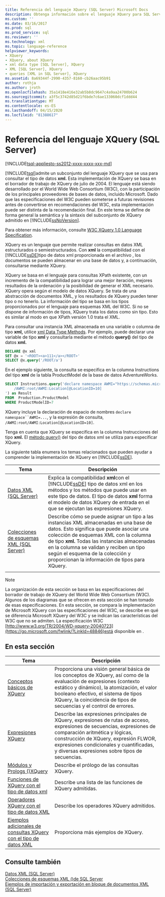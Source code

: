 ```yaml
---
title: Referencia del lenguaje XQuery (SQL Server) Microsoft Docs
description: Obtenga información sobre el lenguaje XQuery para SQL Server y vea una referencia de idioma completa.
ms.custom: ''
ms.date: 03/16/2017
ms.prod: sql
ms.prod_service: sql
ms.reviewer: ''
ms.technology: xml
ms.topic: language-reference
helpviewer_keywords:
- XQuery
- XQuery, about XQuery
- xml data type [SQL Server], XQuery
- XML [SQL Server], XQuery
- queries [XML in SQL Server], XQuery
ms.assetid: 8a69344f-2990-4357-8160-cb26aac95b91
author: rothja
ms.author: jroth
ms.openlocfilehash: 35a1418e416e32ab5b8dc9647c4a9aa24700b624
ms.sourcegitcommit: a3f5c3742d85d21f6bde7c6ae133060dcf1ddd44
ms.translationtype: MT
ms.contentlocale: es-ES
ms.lasthandoff: 04/15/2020
ms.locfileid: "81388617"
---
```

# <a name="xquery-language-reference-sql-server"></a>Referencia del lenguaje XQuery (SQL Server)
[!INCLUDE[tsql-appliesto-ss2012-xxxx-xxxx-xxx-md](../includes/tsql-appliesto-ss2012-xxxx-xxxx-xxx-md.md)]

  [!INCLUDE[tsql](../includes/tsql-md.md)]admite un subconjunto del lenguaje XQuery que se usa para consultar el tipo de datos **xml.** Esta implementación de XQuery se basa en el borrador de trabajo de XQuery de julio de 2004. El lenguaje está siendo desarrollado por el World Wide Web Consortium (W3C), con la participación de los principales proveedores de bases de datos, incluido Microsoft. Dado que las especificaciones del W3C pueden someterse a futuras revisiones antes de convertirse en recomendaciones del W3C, esta implementación puede ser distinta de la recomendación final. En este tema se define de forma general la semántica y la sintaxis del subconjunto de XQuery admitido en [!INCLUDE[ssNoVersion](../includes/ssnoversion-md.md)].  
  
 Para obtener más información, consulte [W3C XQuery 1.0 Language Specification](https://go.microsoft.com/fwlink/?LinkId=48846).  
  
 XQuery es un lenguaje que permite realizar consultas en datos XML estructurados o semiestructurados. Con **xml** la compatibilidad con el [!INCLUDE[ssDE](../includes/ssde-md.md)]tipo de datos xml proporcionada en el archivo , los documentos se pueden almacenar en una base de datos y, a continuación, consultarse mediante XQuery.  
  
 XQuery se basa en el lenguaje para consultas XPath existente, con un incremento de la compatibilidad para lograr una mejor iteración, mejores resultados de la ordenación y la posibilidad de generar el XML necesario. XQuery opera según el modelo de datos XQuery. Se trata de una abstracción de documentos XML, y los resultados de XQuery pueden tener tipo o no tenerlo. La información del tipo se basa en los tipos proporcionados por el lenguaje para esquemas XML del W3C. Si no se dispone de información de tipos, XQuery trata los datos como sin tipo. Esto es similar al modo en que XPath versión 1.0 trata el XML.  
  
 Para consultar una instancia XML almacenada en una variable o columna de tipo **xml,** utilice [xml Data Type Methods](../t-sql/xml/xml-data-type-methods.md). Por ejemplo, puede declarar una variable de tipo **xml** y consultarla mediante el método **query()** del tipo de datos **xml.**  
  
```sql
DECLARE @x xml  
SET @x = '<ROOT><a>111</a></ROOT>'  
SELECT @x.query('/ROOT/a')  
```  
  
 En el ejemplo siguiente, la consulta se especifica en la columna Instructions del tipo **xml** de la tabla ProductModel de la base de datos AdventureWorks.  
  
```sql
SELECT Instructions.query('declare namespace AWMI="https://schemas.microsoft.com/sqlserver/2004/07/adventure-works/ProductModelManuInstructions";           
    /AWMI:root/AWMI:Location[@LocationID=10]  
') as Result   
FROM  Production.ProductModel  
WHERE ProductModelID=7  
```  
  
 XQuery incluye la declaración de espacio de nombres `declare namespace``AWMI=...`, y la expresión de consulta, `/AWMI:root/AWMI:Location[@LocationID=10]`.  
  
 Tenga en cuenta que XQuery se especifica en la columna Instrucciones del tipo **xml.** El [método query()](../t-sql/xml/query-method-xml-data-type.md) del tipo de datos xml se utiliza para especificar XQuery.  
  
 La siguiente tabla enumera los temas relacionados que pueden ayudar a comprender la implementación de XQuery en [!INCLUDE[ssDE](../includes/ssde-md.md)].  
  
|Tema|Descripción|  
|-----------|-----------------|  
|[Datos XML &#40;SQL Server&#41;](../relational-databases/xml/xml-data-sql-server.md)|Explica la compatibilidad **xml**con el [!INCLUDE[ssDE](../includes/ssde-md.md)] tipo de datos xml en los métodos y los métodos que puede usar en este tipo de datos. El tipo de datos **xml** forma el modelo de datos XQuery de entrada en el que se ejecutan las expresiones XQuery.|  
|[Colecciones de esquemas XML &#40;SQL Server&#41;](../relational-databases/xml/xml-schema-collections-sql-server.md)|Describe cómo se puede asignar un tipo a las instancias XML almacenadas en una base de datos. Esto significa que puede asociar una colección de esquemas XML con la columna de tipo **xml.** Todas las instancias almacenadas en la columna se validan y reciben un tipo según el esquema de la colección y proporcionan la información de tipos para XQuery.|  
|||  
  
> [!NOTE]  
>  La organización de esta sección se basa en las especificaciones del borrador de trabajo de XQuery del World Wide Web Consortium (W3C). Algunos de los diagramas que se ofrecen en esta sección se han tomado de esas especificaciones. En esta sección, se compara la implementación de Microsoft XQuery con las especificaciones del W3C, se describe en qué se diferencia Microsoft XQuery del W3C y se indican las características del W3C que no se admiten. La especificación W3C [http://www.w3.org/TR/2004/WD-xquery-20040723](https://go.microsoft.com/fwlink/?LinkId=48846)está disponible en .  
  
## <a name="in-this-section"></a>En esta sección  
  
|Tema|Descripción|  
|-----------|-----------------|  
|[Conceptos básicos de XQuery](../xquery/xquery-basics.md)|Proporciona una visión general básica de los conceptos de XQuery, así como de la evaluación de expresiones (contexto estático y dinámico), la atomización, el valor booleano efectivo, el sistema de tipos XQuery, la coincidencia de tipos de secuencias y el control de errores.|  
|[Expresiones XQuery](../xquery/xquery-expressions.md)|Describe las expresiones principales de XQuery, expresiones de rutas de acceso, expresiones de secuencias, expresiones de comparación aritmética y lógicas, construcción de XQuery, expresión FLWOR, expresiones condicionales y cuantificadas, y diversas expresiones sobre tipos de secuencias.|  
|[Módulos y Prologs &#40;&#41;XQuery](../xquery/modules-and-prologs-xquery.md)|Describe el prólogo de las consultas XQuery.|  
|[Funciones de XQuery con el tipo de datos xml](../xquery/xquery-functions-against-the-xml-data-type.md)|Describe una lista de las funciones de XQuery admitidas.|  
|[Operadores XQuery con el tipo de datos XML](../xquery/xquery-operators-against-the-xml-data-type.md)|Describe los operadores XQuery admitidos.|  
|[Ejemplos adicionales de consultas XQuery con el tipo de datos XML](../xquery/additional-sample-xqueries-against-the-xml-data-type.md)|Proporciona más ejemplos de XQuery.|  
  
## <a name="see-also"></a>Consulte también  
 [Datos XML &#40;SQL Server&#41;](../relational-databases/xml/xml-data-sql-server.md)   
 [Colecciones de esquemas XML &#40;&#41;de SQL Server](../relational-databases/xml/xml-schema-collections-sql-server.md)   
 [Ejemplos de importación y exportación en bloque de documentos XML &#40;SQL Server&#41;](../relational-databases/import-export/examples-of-bulk-import-and-export-of-xml-documents-sql-server.md)  
  
  

